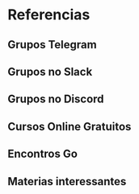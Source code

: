 # Referencias

## Grupos Telegram

## Grupos no Slack

## Grupos no Discord

## Cursos Online Gratuitos

## Encontros Go

## Materias interessantes


